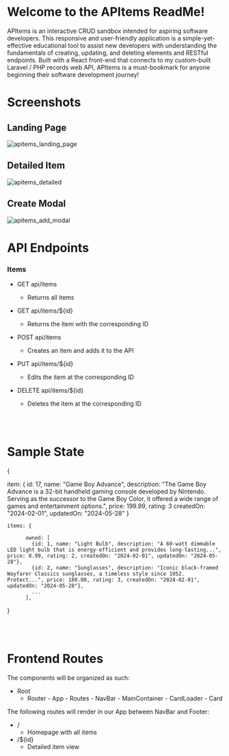 # Welcome to the APItems ReadMe!

APItems is an interactive CRUD sandbox intended for aspiring software developers. This responsive and user-friendly application is a simple-yet-effective educational tool to assist new developers with understanding the fundamentals of creating, updating, and deleting
elements and RESTful endpoints. Built with a React front-end that connects to my custom-built Laravel / PHP records web API, APItems is a must-bookmark for anyone beginning their software development journey!

# Screenshots

## Landing Page
![apitems_landing_page](https://github.com/Dschulte1982/records-api-front-end/assets/65473402/99881902-31c7-4602-94d8-5b9d37351de9)

## Detailed Item
![apitems_detailed](https://github.com/Dschulte1982/records-api-front-end/assets/65473402/66931b80-2982-46b1-a2b8-cebe4f5a8f06)

## Create Modal
![apitems_add_modal](https://github.com/Dschulte1982/records-api-front-end/assets/65473402/82810d53-ec25-4980-80d6-600162123c16)


# API Endpoints

### Items
- GET api/items
  - Returns all items
- GET api/items/${id}
  - Returns the item with the corresponding ID
- POST api/items
  - Creates an item and adds it to the API

- PUT api/items/${id}
  - Edits the item at the corresponding ID
- DELETE api/items/${id}
  - Deletes the item at the corresponding ID

<br></br>
# Sample State

{

   item: {
        id: 17,
        name: "Game Boy Advance",
        description: "The Game Boy Advance is a 32-bit handheld gaming console developed by Nintendo. Serving as the successor to the Game Boy Color, it offered a wide range of games and entertainment options.",
        price: 199.99,
        rating: 3
        createdOn: "2024-02-01",
        updatedOn: "2024-05-28"
    }

    items: {

          owned: [
            {id: 1, name: "Light Bulb", description: "A 60-watt dimmable LED light bulb that is energy-efficient and provides long-lasting...", price: 8.99, rating: 2, createdOn: "2024-02-01", updatedOn: "2024-05-28"},
            {id: 2, name: "Sunglasses", description: "Iconic black-framed Wayfarer Classics sunglasses, a timeless style since 1952. Protect...", price: 180.00, rating: 3, createdOn: "2024-02-01", updatedOn: "2024-05-28"},
            ...
          ],

}

<br></br>

# Frontend Routes

The components will be organized as such:
 - Root
    - Router
          - App
              - Routes
                  - NavBar
                  - MainContainer
                      - CardLoader
                          - Card


The following routes will render in our App between NavBar and Footer:
- /
  - Homepage with all items
- /${id}
  - Detailed item view
